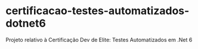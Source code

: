 # certificacao-testes-automatizados-dotnet6
Projeto relativo à Certificação Dev de Elite: Testes Automatizados em .Net 6
